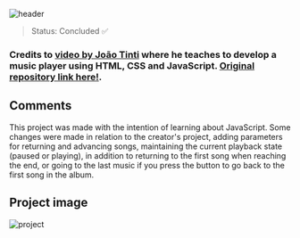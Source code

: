 ![header](https://user-images.githubusercontent.com/123844821/232559488-4428e298-eca2-4eb3-ab49-4d1a909efc29.png)

> Status: Concluded ✅

### Credits to [video by João Tinti](https://www.youtube.com/watch?v=gFP7A_umApE&t=2s) where he teaches to develop a music player using HTML, CSS and JavaScript. [Original repository link here!](https://github.com/joaotinti75/Projetos-Javascript/tree/main/projeto_spotify_parte_1).

## Comments

This project was made with the intention of learning about JavaScript. Some changes were made in relation to the creator's project, adding parameters for returning and advancing songs, maintaining the current playback state (paused or playing), in addition to returning to the first song when reaching the end, or going to the last music if you press the button to go back to the first song in the album.

## Project image
![project](https://user-images.githubusercontent.com/123844821/232559484-c6f77aaf-7ad6-4c47-8948-450225396f69.png)


